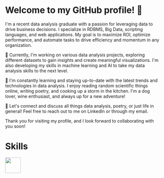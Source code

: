 <h1>Welcome to my GitHub profile! 👋</h1>

I'm a recent data analysis graduate with a passion for leveraging data to drive business decisions. I specialize in RDBMS, Big Data, scripting languages, and web applications. My goal is to maximize ROI, optimize performance, and automate tasks to drive efficiency and momentum in any organization.

🔭 Currently, I'm working on various data analysis projects, exploring different datasets to gain insights and create meaningful visualizations. I'm also developing my skills in machine learning and AI to take my data analysis skills to the next level.

🌱 I'm constantly learning and staying up-to-date with the latest trends and technologies in data analysis. I enjoy reading random scientific things online, writing poetry, and cooking up a storm in the kitchen. I'm a dog lover, wine enthusiast, and always up for a new adventure!

💬 Let's connect and discuss all things data analysis, poetry, or just life in general! Feel free to reach out to me on LinkedIn or through my email.

Thank you for visiting my profile, and I look forward to collaborating with you soon!

<h1>Skills</h1>
<a href="https://developer.mozilla.org/en-US/docs/Web/CSS"> <img style="height:50px; width:50px" src = "(https://github.com/Harini2611/Images/blob/main/CSS.webp)"> </a>
